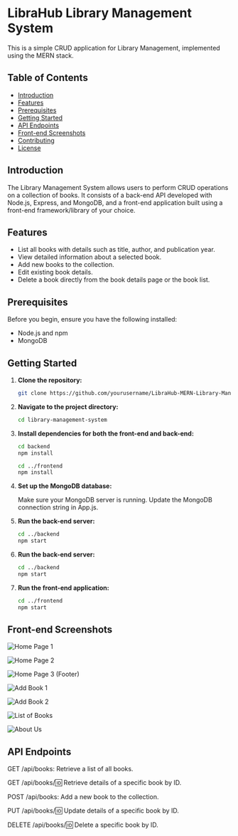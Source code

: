 # LibraHub Library Management System

This is a simple CRUD application for Library Management, implemented using the MERN stack.

## Table of Contents
- [Introduction](#introduction)
- [Features](#features)
- [Prerequisites](#prerequisites)
- [Getting Started](#getting-started)
- [API Endpoints](#api-endpoints)
- [Front-end Screenshots](#front-end-screenshots)
- [Contributing](#contributing)
- [License](#license)

## Introduction

The Library Management System allows users to perform CRUD operations on a collection of books. It consists of a back-end API developed with Node.js, Express, and MongoDB, and a front-end application built using a front-end framework/library of your choice.

## Features

- List all books with details such as title, author, and publication year.
- View detailed information about a selected book.
- Add new books to the collection.
- Edit existing book details.
- Delete a book directly from the book details page or the book list.

## Prerequisites

Before you begin, ensure you have the following installed:

- Node.js and npm
- MongoDB

## Getting Started

1. **Clone the repository:**

   ```bash
   git clone https://github.com/yourusername/LibraHub-MERN-Library-Management-System
   
2. **Navigate to the project directory:**
   
    ```bash
   cd library-management-system
    
3. **Install dependencies for both the front-end and back-end:**
   
    ```bash
   cd backend
   npm install

   cd ../frontend
   npm install
4. **Set up the MongoDB database:**
   
   Make sure your MongoDB server is running.
   Update the MongoDB connection string in App.js.

5. **Run the back-end server:**
   
    ```bash
   cd ../backend
   npm start

6. **Run the back-end server:**
   
    ```bash
   cd ../backend
   npm start
    
7. **Run the front-end application:**
   
    ```bash
   cd ../frontend
   npm start


## Front-end Screenshots

![Home Page 1](https://github.com/malsha11/LibraHub-MERN-Library-Management-System/assets/84215169/ab6e5ee3-06db-4f3b-ace1-292da231b317)

![Home Page 2](https://github.com/malsha11/LibraHub-MERN-Library-Management-System/assets/84215169/310c1789-2e1a-4607-bc62-96dfab6aa938)

![Home Page 3 (Footer)](https://github.com/malsha11/LibraHub-MERN-Library-Management-System/assets/84215169/f073d95f-eb01-410e-bf19-1d33dbbe21dc)

![Add Book 1](https://github.com/malsha11/LibraHub-MERN-Library-Management-System/assets/84215169/09ed7135-55cd-4db6-9f8b-651822d79e2b)

![Add Book 2](https://github.com/malsha11/LibraHub-MERN-Library-Management-System/assets/84215169/6268b6ee-5db6-4f82-93ec-d701c8aa27ae)

![List of Books](https://github.com/malsha11/LibraHub-MERN-Library-Management-System/assets/84215169/52aaa1a7-a46c-4951-b574-a1f094ee9fa9)

![About Us](https://github.com/malsha11/LibraHub-MERN-Library-Management-System/assets/84215169/f0e89875-dc13-41d1-9798-4bed0d12e2ef)


## API Endpoints

GET /api/books: Retrieve a list of all books.

GET /api/books/:id: Retrieve details of a specific book by ID.

POST /api/books: Add a new book to the collection.

PUT /api/books/:id: Update details of a specific book by ID.

DELETE /api/books/:id: Delete a specific book by ID.
